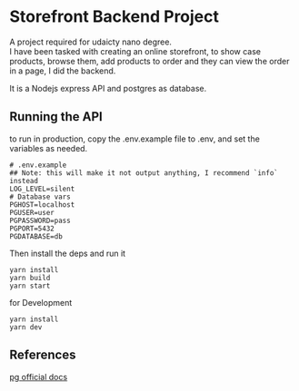# Storefront Backend Project

A project required for udaicty nano degree.  
I have been tasked with creating an online storefront, to show case products, browse them, add products to order and they can view the order
in a page, I did the backend.

It is a Nodejs express API and postgres as database.

## Running the API

to run in production, copy the .env.example file to .env, and set the variables as needed.

```.env
# .env.example
## Note: this will make it not output anything, I recommend `info` instead
LOG_LEVEL=silent
# Database vars
PGHOST=localhost
PGUSER=user
PGPASSWORD=pass
PGPORT=5432
PGDATABASE=db
```

Then install the deps and run it

```
yarn install
yarn build
yarn start
```

for Development

```
yarn install
yarn dev
```

## References

[pg official docs](https://node-postgres.com/features/connecting)
